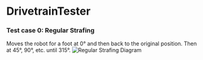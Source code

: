 # DrivetrainTester
### Test case 0: Regular Strafing
Moves the robot for a foot at 0° and then back to the original position. Then at 45°, 90°, etc. until 315°.
![Regular Strafing Diagram](/images/drivetrain_regular_strafing_diagram.png)
